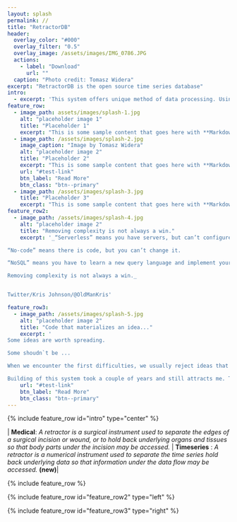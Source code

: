 ```yaml
---
layout: splash
permalink: //
title: "RetractorDB"
header:
  overlay_color: "#000"
  overlay_filter: "0.5"
  overlay_image: /assets/images/IMG_0786.JPG
  actions:
    - label: "Download"
      url: ""
  caption: "Photo credit: Tomasz Widera"
excerpt: "RetractorDB is the open source time series database"
intro: 
  - excerpt: 'This system offers unique method of data processing. Using a declarative language, the system creates query execution plans based on __number theory__ equations. Please notice that system is in __protoype stage__. The goal is to create new standard for time series processing query languages.'
feature_row:
  - image_path: assets/images/splash-1.jpg
    alt: "placeholder image 1"
    title: "Placeholder 1"
    excerpt: "This is some sample content that goes here with **Markdown** formatting."
  - image_path: /assets/images/splash-2.jpg
    image_caption: "Image by Tomasz Widera"
    alt: "placeholder image 2"
    title: "Placeholder 2"
    excerpt: "This is some sample content that goes here with **Markdown** formatting."
    url: "#test-link"
    btn_label: "Read More"
    btn_class: "btn--primary"
  - image_path: /assets/images/splash-3.jpg
    title: "Placeholder 3"
    excerpt: "This is some sample content that goes here with **Markdown** formatting."
feature_row2:
  - image_path: /assets/images/splash-4.jpg
    alt: "placeholder image 2"
    title: "Removing complexity is not always a win."
    excerpt: '_“Serverless” means you have servers, but can’t configure/customize them.

“No-code” means there is code, but you can’t change it.

“NoSQL” means you have to learn a new query language and implement your own transaction mechanisms.

Removing complexity is not always a win._


Twitter/Kris Johnson/@OldManKris'

feature_row3:
  - image_path: /assets/images/splash-5.jpg
    alt: "placeholder image 2"
    title: "Code that materializes an idea..."
    excerpt: '
Some ideas are worth spreading.

Some shoudn`t be ...

When we encounter the first difficulties, we usually reject ideas that are difficult to understand from the beginning.

Building of this system took a couple of years and still attracts me. The lonely path of discovering was quite fascinating and addictive. I hope that you will find beauty in this solution just as I did.'
    url: "#test-link"
    btn_label: "Read More"
    btn_class: "btn--primary"
---
```

{% include feature_row id="intro" type="center" %}

| __Medical__: _A retractor is a surgical instrument used to separate the edges of a surgical incision or wound, or to hold back underlying organs and tissues so that body parts under the incision may be accessed._ | __Timeseries__ : _A retractor is a numerical instrument used to separate the time series hold back underlying data so that information under the data flow may be accessed._ __(new)__|


{% include feature_row %}

{% include feature_row id="feature_row2" type="left" %}

{% include feature_row id="feature_row3" type="right" %}

